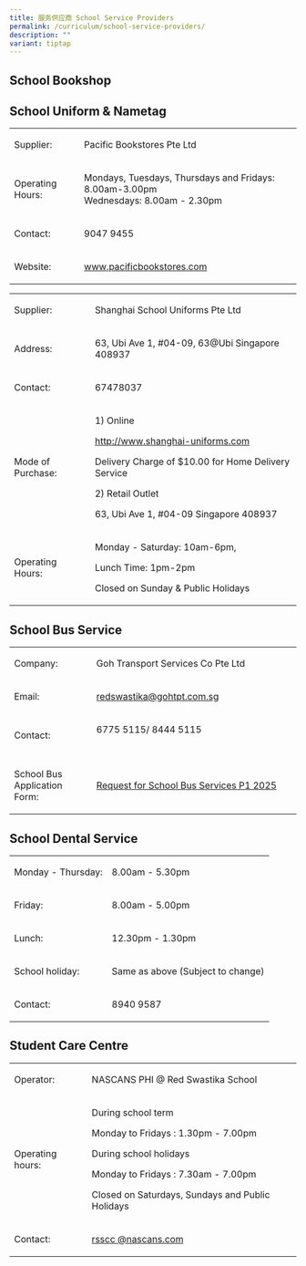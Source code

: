 ```yaml
---
title: 服务供应商 School Service Providers
permalink: /curriculum/school-service-providers/
description: ""
variant: tiptap
---
```

<h2>School Bookshop</h2>
<h2>School Uniform &amp; Nametag</h2>
<table style="minWidth: 50px">
<colgroup>
<col>
<col>
</colgroup>
<tbody>
<tr>
<td rowspan="1" colspan="1">
<p>Supplier:</p>
</td>
<td rowspan="1" colspan="1">
<p>Pacific Bookstores Pte Ltd</p>
</td>
</tr>
<tr>
<td rowspan="1" colspan="1">
<p>Operating Hours:
<br>
</p>
</td>
<td rowspan="1" colspan="1">
<p>Mondays, Tuesdays, Thursdays and Fridays: 8.00am-3.00pm
<br>Wednesdays: 8.00am - 2.30pm</p>
</td>
</tr>
<tr>
<td rowspan="1" colspan="1">
<p>Contact:</p>
</td>
<td rowspan="1" colspan="1">
<p>9047 9455
<br>
</p>
</td>
</tr>
<tr>
<td rowspan="1" colspan="1">
<p>Website:</p>
</td>
<td rowspan="1" colspan="1">
<p><a href="http://www.pacificbookstores.com/" rel="noopener noreferrer nofollow" target="_blank">www.pacificbookstores.com</a>
<br>
</p>
</td>
</tr>
</tbody>
</table>
<table style="minWidth: 50px">
<colgroup>
<col>
<col>
</colgroup>
<tbody>
<tr>
<td rowspan="1" colspan="1">
<p>Supplier:</p>
</td>
<td rowspan="1" colspan="1">
<p>Shanghai School Uniforms Pte Ltd</p>
</td>
</tr>
<tr>
<td rowspan="1" colspan="1">
<p>Address:</p>
</td>
<td rowspan="1" colspan="1">
<p>63, Ubi Ave 1, #04-09, 63@Ubi Singapore 408937
<br>
</p>
</td>
</tr>
<tr>
<td rowspan="1" colspan="1">
<p>Contact:</p>
</td>
<td rowspan="1" colspan="1">
<p>67478037</p>
</td>
</tr>
<tr>
<td rowspan="1" colspan="1">
<p>Mode of Purchase:</p>
</td>
<td rowspan="1" colspan="1">
<p>1) Online</p>
<p><a href="http://www.shanghai-uniforms.com" rel="noopener noreferrer nofollow" target="_blank">http://www.shanghai-uniforms.com</a>
</p>
<p>Delivery Charge of $10.00 for Home Delivery Service</p>
<p></p>
<p>2) Retail Outlet</p>
<p>63, Ubi Ave 1, #04-09 Singapore 408937</p>
</td>
</tr>
<tr>
<td rowspan="1" colspan="1">
<p>Operating Hours:</p>
</td>
<td rowspan="1" colspan="1">
<p>Monday - Saturday: 10am-6pm,</p>
<p>Lunch Time: 1pm-2pm</p>
<p>Closed on Sunday &amp; Public Holidays</p>
</td>
</tr>
</tbody>
</table>
<h2>School Bus Service</h2>
<table style="minWidth: 50px">
<colgroup>
<col>
<col>
</colgroup>
<tbody>
<tr>
<td rowspan="1" colspan="1">
<p>Company:</p>
</td>
<td rowspan="1" colspan="1">
<p>Goh Transport Services Co Pte Ltd</p>
</td>
</tr>
<tr>
<td rowspan="1" colspan="1">
<p>Email:</p>
</td>
<td rowspan="1" colspan="1">
<p><a href="mailto:redswastika@gohtpt.com.sg" rel="noopener noreferrer nofollow" target="">redswastika@gohtpt.com.sg</a>
</p>
</td>
</tr>
<tr>
<td rowspan="1" colspan="1">
<p>Contact:</p>
</td>
<td rowspan="1" colspan="1">
<p>6775 5115/ 8444 5115&nbsp;&nbsp; &nbsp;&nbsp;&nbsp;&nbsp;&nbsp; &nbsp;&nbsp;&nbsp;
&nbsp;&nbsp;&nbsp; &nbsp;&nbsp;&nbsp; &nbsp;&nbsp;&nbsp; &nbsp;&nbsp;&nbsp;
&nbsp;&nbsp;&nbsp; &nbsp;&nbsp;&nbsp; &nbsp;&nbsp;&nbsp; &nbsp;&nbsp;&nbsp;
&nbsp;&nbsp;&nbsp; &nbsp;&nbsp;&nbsp; &nbsp;&nbsp;&nbsp; &nbsp;&nbsp;&nbsp;
&nbsp;&nbsp;&nbsp; &nbsp;&nbsp;&nbsp; &nbsp;&nbsp;&nbsp; &nbsp;&nbsp;&nbsp;
&nbsp;&nbsp;&nbsp; &nbsp;&nbsp;&nbsp; &nbsp;&nbsp;&nbsp; &nbsp;&nbsp;&nbsp;
&nbsp;&nbsp;&nbsp; &nbsp;&nbsp;&nbsp;</p>
</td>
</tr>
<tr>
<td rowspan="1" colspan="1">
<p>School Bus Application Form:</p>
</td>
<td rowspan="1" colspan="1">
<p><a href="/files/Request_for_School_Bus_Services___P1_2025.pdf" rel="noopener noreferrer nofollow" target="_blank">Request for School Bus Services P1 2025</a>
</p>
</td>
</tr>
</tbody>
</table>
<h2>School Dental Service</h2>
<table style="minWidth: 50px">
<colgroup>
<col>
<col>
</colgroup>
<tbody>
<tr>
<td rowspan="1" colspan="1">
<p>Monday - Thursday:</p>
</td>
<td rowspan="1" colspan="1">
<p>8.00am - 5.30pm</p>
</td>
</tr>
<tr>
<td rowspan="1" colspan="1">
<p>Friday:</p>
</td>
<td rowspan="1" colspan="1">
<p>8.00am - 5.00pm</p>
</td>
</tr>
<tr>
<td rowspan="1" colspan="1">
<p>Lunch:</p>
</td>
<td rowspan="1" colspan="1">
<p>12.30pm - 1.30pm</p>
</td>
</tr>
<tr>
<td rowspan="1" colspan="1">
<p>School holiday:</p>
</td>
<td rowspan="1" colspan="1">
<p>Same as above (Subject to change)</p>
</td>
</tr>
<tr>
<td rowspan="1" colspan="1">
<p>Contact:</p>
</td>
<td rowspan="1" colspan="1">
<p>8940 9587</p>
</td>
</tr>
</tbody>
</table>
<h2>Student Care Centre</h2>
<table style="minWidth: 50px">
<colgroup>
<col>
<col>
</colgroup>
<tbody>
<tr>
<td rowspan="1" colspan="1">
<p>Operator:</p>
</td>
<td rowspan="1" colspan="1">
<p>NASCANS PHI @ Red Swastika School</p>
</td>
</tr>
<tr>
<td rowspan="1" colspan="1">
<p>Operating hours:</p>
</td>
<td rowspan="1" colspan="1">
<p>During school term</p>
<p>Monday to Fridays : 1.30pm - 7.00pm</p>
<p>During school holidays</p>
<p>Monday to Fridays : 7.30am - 7.00pm</p>
<p>Closed on Saturdays, Sundays and Public Holidays</p>
</td>
</tr>
<tr>
<td rowspan="1" colspan="1">
<p>Contact:</p>
</td>
<td rowspan="1" colspan="1">
<p><a href="mailto:rsscc
@nascans.com" rel="noopener noreferrer nofollow" target="">rsscc @nascans.com</a>
<br>
</p>
</td>
</tr>
</tbody>
</table>
<p>
<br>
<br>
</p>